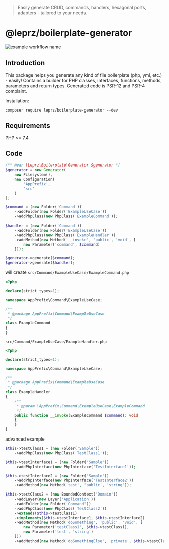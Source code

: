 > Easily generate CRUD, commands, handlers, hexagonal ports, adapters - tailored to your needs.

@leprz/boilerplate-generator
=========================
![example workflow name](https://github.com/leprz/php-code-generator/workflows/Build/badge.svg)

Introduction
------------
This package helps you generate any kind of file boilerplate (php, yml, etc.) - easily!
Contains a builder for PHP classes, interfaces, functions, methods, parameters and return types.
Generated code is  PSR-12 and PSR-4 complaint.

Installation:

```shell
composer require leprz/boilerplate-generator --dev
```

Requirements
------------
PHP >= 7.4

Code
----
```php
/** @var \Leprz\Boilerplate\Generator $generator */
$generator = new Generator(
    new Filesystem(),
    new Configuration(
        'AppPrefix',
        'src'
    )
);

$command = (new Folder('Command'))
    ->addFolder(new Folder('ExampleUseCase'))
    ->addPhpClass(new PhpClass('ExampleCommand'));

$handler = (new Folder('Command'))
    ->addFolder(new Folder('ExampleUseCase'))
    ->addPhpClass(new PhpClass('ExampleHandler'))
    ->addMethod(new Method('__invoke', 'public', 'void', [
        new Parameter('command', $command)
    ]));

$generator->generate($command);
$generator->generate($handler);
```

will create `src/Command/ExampleUseCase/ExampleCommand.php`
```php
<?php

declare(strict_types=1);

namespace AppPrefix\Command\ExampleUseCase;

/**
 * @package AppPrefix\Command\ExampleUseCase
 */
class ExampleCommand
{
}
```

`src/Command/ExampleUseCase/ExampleHandler.php`
```php
<?php

declare(strict_types=1);

namespace AppPrefix\Command\ExampleUseCase;

/**
 * @package AppPrefix\Command\ExampleUseCase
 */
class ExampleHandler
{
    /**
     * @param \AppPrefix\Command\ExampleUseCase\ExampleCommand
     */
    public function __invoke(ExampleCommand $command): void
    {
    }
}
```
advanced example
```php
$this->testClass1 = (new Folder('Sample'))
    ->addPhpClass(new PhpClass('TestClass1'));

$this->testInterface1 = (new Folder('Sample'))
    ->addPhpInterface(new PhpInterface('TestInterface1'));

$this->testInterface2 = (new Folder('Sample'))
    ->addPhpInterface(new PhpInterface('TestInterface2'))
    ->addMethod(new Method('test', 'public', 'string'));

$this->testClass2 = (new BoundedContext('Domain'))
    ->addLayer(new Layer('Application'))
    ->addFolder(new Folder('Command'))
    ->addPhpClass(new PhpClass('TestClass2'))
    ->extends($this->testClass1)
    ->implements($this->testInterface1, $this->testInterface2)
    ->addMethod(new Method('doSomething', 'public', 'void', [
        new Parameter('testClass1', $this->testClass1),
        new Parameter('test', 'string')
    ]))
    ->addMethod(new Method('doSomethingElse', 'private', $this->testClass1));
```
